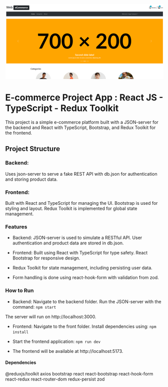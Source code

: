 ![Project Screenshot](https://github.com/Gitzak/eCommerce-App-by-ReactJS-Typescript-and-Redux-Toolkit/blob/main/Screenshot.png)

# E-commerce Project App : React JS - TypeScript - Redux Toolkit

This project is a simple e-commerce platform built with a JSON-server for the backend and React with TypeScript, Bootstrap, and Redux Toolkit for the frontend.

## Project Structure

### Backend:

Uses json-server to serve a fake REST API with db.json for authentication and storing product data.

### Frontend:

Built with React and TypeScript for managing the UI.
Bootstrap is used for styling and layout.
Redux Toolkit is implemented for global state management.

### Features

- Backend: JSON-server is used to simulate a RESTful API.
User authentication and product data are stored in db.json.

- Frontend: Built using React with TypeScript for type safety.
React Bootstrap for responsive design.

- Redux Toolkit for state management, including persisting user data.

- Form handling is done using react-hook-form with validation from zod.

### How to Run

- Backend: Navigate to the backend folder.
Run the JSON-server with the command:
``` npm start ```

The server will run on http://localhost:3000.

- Frontend: Navigate to the front folder.
Install dependencies using:
``` npm install ```

- Start the frontend application:
``` npm run dev ```

* The frontend will be available at http://localhost:5173.

#### Dependencies
@reduxjs/toolkit
axios
bootstrap
react
react-bootstrap
react-hook-form
react-redux
react-router-dom
redux-persist
zod
